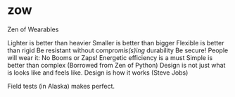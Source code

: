 # zow
Zen of Wearables

Lighter is better than heavier
Smaller is better than bigger
Flexible is better than rigid
Be resistant without compro*mis(s)ing* durability
Be secure! People will wear it: No Booms or Zaps!
Energetic efficiency is a must
Simple is better than complex (Borrowed from Zen of Python)
Design is not just what is looks like and feels like. Design is how it works (Steve Jobs)

Field tests (in Alaska) makes perfect.
